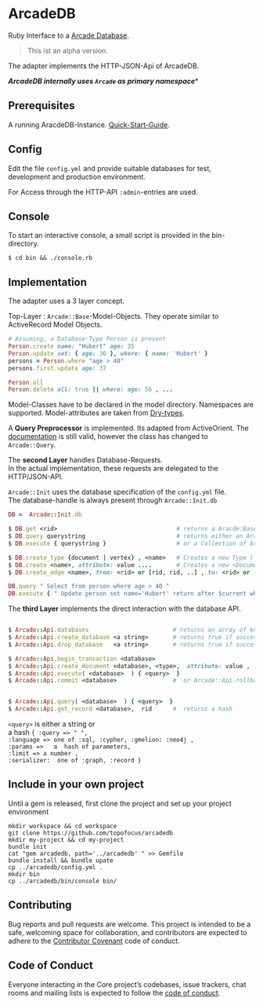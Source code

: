 #  ArcadeDB

Ruby Interface to a [Arcade Database](https://arcadedb.com/).

> This ist an alpha version. 

The adapter implements the HTTP-JSON-Api of ArcadeDB.

***ArcadeDB internally uses `Arcade` as primary namespace**** 

## Prerequisites

A running AracdeDB-Instance. [Quick-Start-Guide](https://docs.arcadedb.com/#Quick-Start-Docker).

## Config

Edit the file `config.yml`  and  provide suitable databases for test, development and production environment.

For Access through the HTTP-API `:admin`-entries are used. 

## Console

To start an interactive console, a small script is provided in the bin-directory.

```
$ cd bin && ./console.rb 
```
## Implementation

The adapter uses a 3 layer concept. 

Top-Layer : `Arcade::Base`-Model-Objects. 
They operate similar to ActiveRecord Model Objects.

```ruby
# Assuming, a Database-Type Person is present
Person.create name: "Hubert" age: 35
Person.update set: { age: 36 }, where: { name: 'Hubert' }
persons = Person.where "age > 40"
persons.first.update age: 37

Person.all
Person.delete all: true || where: age: 56 , ...
```
Model-Classes have to be declared in the model directory. Namespaces are supported. 
Model-attributes are taken from [Dry-types](https://dry-rb.org/gems/dry-types/1.2/built-in-types/).

A **Query Preprocessor** is implemented. Its adapted from ActiveOrient. The [documentation](https://github.com/topofocus/active-orient/wiki/OrientQuery)
is still valid,  however the class has changed to `Arcade::Query`. 

The **second Layer** handles Database-Requests.  
In the actual implementation, these requests are delegated to the HTTP/JSON-API.

`Arcade::Init` uses the database specification of the `config.yml` file.   
The database-handle is always present through `Arcade::Init.db`

```ruby
DB =  Arcade::Init.db

$ DB.get <rid>                                  # returns a Aracde:Base object
$ DB.query querystring                          # returns either an Array of results (as  Hash) 
$ DB.execute { querystring }                    # or a Collection of Arcade::Base objects

$ DB.create_type {document | vertex} , <name>   # Creates a new Type ( Arcade::Base Class)
$ DB.create <name>, attribute: value ....       # Creates a new <Document | Vertex> and returns the rid
$ DB.create_edge <name>, from: <rid> or [rid, rid, ..] , to: <rid> or [rid, rid, ..]

DB.query " Select from person where age > 40 "
DB.execute { " Update person set name='Hubert' return after $current where age = 36 " }
```

The **third Layer** implements the direct interaction with the database API. 

```ruby

$ Arcade::Api.databases                        # returns an array of known databases
$ Arcade::Api.create_database <a string>       # returns true if succesfull
$ Arcade::Api.drop_database   <a string>       # returns true if successfull

$ Arcade::Api.begin_transaction <database>
$ Arcade::Api.create_document <database>, <type>,  attribute: value , ...
$ Arcade::Api.execute( <database>  ) { <query>  }
$ Arcade::Api.commit <database>                #  or Arcade::Api.rollback  


$ Arcade::Api.query( <database>  ) { <query>  }
$ Arcade::Api.get_record <database>,  rid      #  returns a hash
```


`<query>` is  either a  string or   
a hash  ` { :query => " ", `  
			`:language => one of :sql, :cypher, :gmelion: :neo4j ,`   
			`:params =>   a  hash of parameters,`   
			`:limit => a number ,`  
			`:serializer:  one of :graph, :record }`  



## Include in your own project

Until a gem is released, first clone the project and set up your project environment
```
mkdir workspace && cd workspace
git clone https://github.com/topofocus/arcadedb
mkdir my-project && cd my-project
bundle init
cat "gem arcadedb, path='../arcadedb' " >> Gemfile
bundle install && bundle upate
cp ../arcadedb/config.yml .
mkdir bin
cp ../arcadedb/bin/console bin/
````


## Contributing

Bug reports and pull requests are welcome. This project is intended to be a safe, welcoming space for collaboration, and contributors are expected to adhere to the [Contributor Covenant](http://contributor-covenant.org) code of conduct.

## Code of Conduct

Everyone interacting in the Core project’s codebases, issue trackers, chat rooms and mailing lists is expected to follow the [code of conduct](https://github.com/topofocus/arcadedb/blob/master/CODE_OF_CONDUCT.md).
